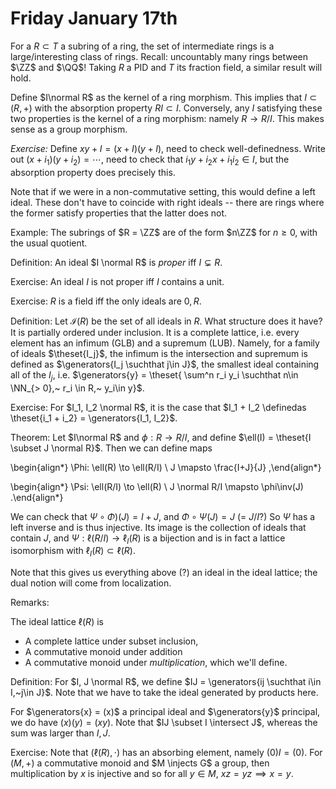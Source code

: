# Friday January 17th

For a $R \subset T$ a subring of a ring, the set of intermediate rings is a large/interesting class of rings.
Recall: uncountably many rings between $\ZZ$ and $\QQ$!
Taking $R$ a PID and $T$ its fraction field, a similar result will hold.

Define $I\normal R$ as the kernel of a ring morphism.
This implies that $I \subset(R, +)$ with the absorption property $RI \subset I$.
Conversely, any $I$ satisfying these two properties is the kernel of a ring morphism: namely $R \to R/I$.
This makes sense as a group morphism.

*Exercise:*
Define $xy + I = (x+I)(y+I)$, need to check well-definedness.
Write out $(x+i_1)(y+i_2) = \cdots$, need to check that $i_1y + i_2 x + i_1 i_2 \in I$, but the absorption property does precisely this.

Note that if we were in a non-commutative setting, this would define a left ideal.
These don't have to coincide with right ideals -- there are rings where the former satisfy properties that the latter does not.

Example:
The subrings of $R = \ZZ$ are of the form $n\ZZ$ for $n\geq 0$, with the usual quotient.

Definition:
An ideal $I \normal R$ is *proper* iff $I \subsetneq R$.

Exercise:
An ideal $I$ is not proper iff $I$ contains a unit.

Exercise:
$R$ is a field iff the only ideals are $0, R$.

Definition:
Let $\mathcal{I}(R)$ be the set of all ideals in $R$.
What structure does it have?
It is partially ordered under inclusion.
It is a complete lattice, i.e. every element has an infimum (GLB) and a supremum (LUB).
Namely, for a family of ideals $\theset{I_j}$, the infimum is the intersection and supremum is defined as $\generators{I_j \suchthat j\in J}$, the smallest ideal containing all of the $I_j$, i.e. $\generators{y} = \theset{ \sum^n r_i y_i \suchthat n\in \NN_{> 0},~ r_i \in R,~ y_i\in y}$.

Exercise:
For $I_1, I_2 \normal R$, it is the case that $I_1 + I_2 \definedas \theset{i_1 + i_2} = \generators{I_1, I_2}$.

Theorem:
Let $I\normal R$ and $\phi: R \to R/I$, and define $\ell(I) = \theset{I \subset J \normal R}$.
Then we can define maps

\begin{align*}
\Phi: \ell(R) \to \ell(R/I) \\
J \mapsto \frac{I+J}{J}
,\end{align*}


\begin{align*}
\Psi: \ell(R/I) \to \ell(R) \\
J \normal R/I \mapsto \phi\inv(J)
.\end{align*}

We can check that $\Psi \circ \Phi)(J) = I+J$, and $\Phi \circ \Psi(J) = J$ (= $J/I$?)
So $\Psi$ has a left inverse and is thus injective.
Its image is the collection of ideals that contain $J$, and $\Psi: \ell(R/I) \to \ell_I(R)$ is a bijection and is in fact a lattice isomorphism with $\ell_I(R) \subset \ell(R)$.

Note that this gives us everything above (?) an ideal in the ideal lattice; the dual notion will come from localization.

Remarks:

The ideal lattice $\ell(R)$ is 

- A complete lattice under subset inclusion,
- A commutative monoid under addition
- A commutative monoid under *multiplication*, which we'll define.

Definition:
For $I, J \normal R$, we define $IJ = \generators{ij \suchthat i\in I,~j\in J}$.
Note that we have to take the ideal generated by products here.

For $\generators{x} = (x)$ a principal ideal and $\generators{y}$ principal, we do have $(x)(y) = (xy)$.
Note that $IJ \subset I \intersect J$, whereas the sum was larger than $I, J$.

Exercise:
Note that $( \ell(R), \cdot)$ has an absorbing element, namely $(0) I  = (0)$.
For $(M, +)$ a commutative monoid and $M \injects G$ a group, then multiplication by $x$ is injective and so for all $y\in M$, $xz = yz \implies x=y$.


